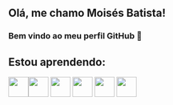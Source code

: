 ## Olá, me chamo Moisés Batista!
### Bem vindo ao meu perfil GitHub 👋

## Estou aprendendo:

<img src="https://cdn.jsdelivr.net/gh/devicons/devicon/icons/html5/html5-original.svg" width="40" height="40"/><img src="https://cdn.jsdelivr.net/gh/devicons/devicon/icons/css3/css3-original.svg" width="40" height="40"/> 
<img src="https://cdn.jsdelivr.net/gh/devicons/devicon/icons/javascript/javascript-original.svg" width="40" height="40"/> 
<img src="https://cdn.jsdelivr.net/gh/devicons/devicon/icons/csharp/csharp-original.svg" width="40" height="40" /> 
<img src="https://cdn.jsdelivr.net/gh/devicons/devicon/icons/dotnetcore/dotnetcore-original.svg" width="40" height="40" /> 
<img src="https://cdn.jsdelivr.net/gh/devicons/devicon/icons/microsoftsqlserver/microsoftsqlserver-plain-wordmark.svg" width="40" height="40"/>
          

          
